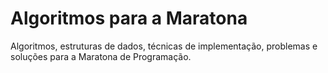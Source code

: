 Algoritmos para a Maratona
==========================

Algoritmos, estruturas de dados, técnicas de implementação,
problemas e soluções para a Maratona de Programação.
